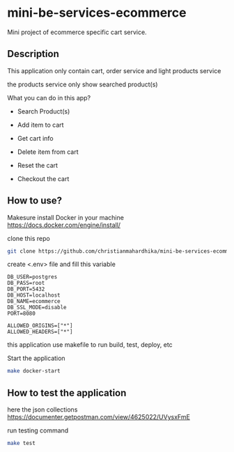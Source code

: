 # mini-be-services-ecommerce

Mini project of ecommerce specific cart service.

## **Description**

This application only contain cart, order service and light products service

the products service only show searched product(s)

What you can do in this app?

- Search Product(s)

- Add item to cart

- Get cart info

- Delete item from cart

- Reset the cart

- Checkout the cart

## **How to use?**

Makesure install Docker in your machine
<https://docs.docker.com/engine/install/>

clone this repo

```bash
git clone https://github.com/christianmahardhika/mini-be-services-ecommerce.git
```

create <.env> file and fill this variable

```text
DB_USER=postgres
DB_PASS=root
DB_PORT=5432
DB_HOST=localhost
DB_NAME=ecommerce
DB_SSL_MODE=disable
PORT=8080

ALLOWED_ORIGINS=["*"]
ALLOWED_HEADERS=["*"]
```

this application use makefile to run build, test, deploy, etc

Start the application

```bash
make docker-start
```




## How to test the application

here the json collections
<https://documenter.getpostman.com/view/4625022/UVysxFmE>

run testing command

```bash
make test
```
